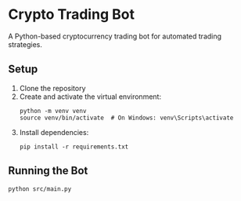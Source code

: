 # Crypto Trading Bot

A Python-based cryptocurrency trading bot for automated trading strategies.

## Setup

1. Clone the repository
2. Create and activate the virtual environment:
   ```
   python -m venv venv
   source venv/bin/activate  # On Windows: venv\Scripts\activate
   ```
3. Install dependencies:
   ```
   pip install -r requirements.txt
   ```

## Running the Bot

```
python src/main.py
```
